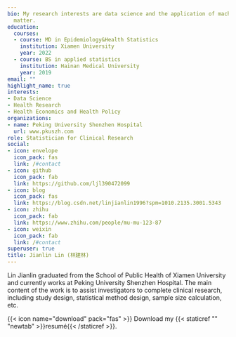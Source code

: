 ```yaml
---
bio: My research interests are data science and the application of machine learning in health research
  matter.
education:
  courses:
  - course: MD in Epidemiology&Health Statistics
    institution: Xiamen University
    year: 2022
  - course: BS in applied statistics
    institution: Hainan Medical University
    year: 2019
email: ""
highlight_name: true
interests:
- Data Science
- Health Research
- Health Economics and Health Policy
organizations:
- name: Peking University Shenzhen Hospital
  url: www.pkuszh.com
role: Statistician for Clinical Research
social:
- icon: envelope
  icon_pack: fas
  link: /#contact
- icon: github
  icon_pack: fab
  link: https://github.com/ljl390472099
- icon: blog
  icon_pack: fas
  link: https://blog.csdn.net/linjianlin1996?spm=1010.2135.3001.5343
- icon: zhihu
  icon_pack: fab
  link: https://www.zhihu.com/people/mu-mu-123-87
- icon: weixin
  icon_pack: fab
  link: /#contact
superuser: true
title: Jianlin Lin (林建林)
---
```


Lin Jianlin graduated from the School of Public Health of Xiamen University and currently works at Peking University Shenzhen Hospital. The main content of the work is to assist investigators to complete clinical research, including study design, statistical method design, sample size calculation, etc.

{{< icon name="download" pack="fas" >}} Download my {{< staticref "" "newtab" >}}resumé{{< /staticref >}}.
